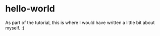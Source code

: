 # hello-world


As part of the tutorial, this is where I would have written a little bit about myself.
:)

